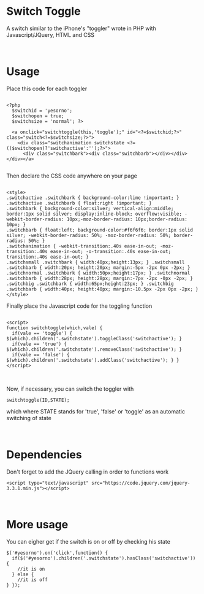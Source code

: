 # Switch Toggle

A switch similar to the iPhone's "toggler" wrote in PHP with Javascript/JQuery, HTML and CSS

<p><br></p>

# Usage

Place this code for each toggler

```

<?php
  $switchid = 'yesorno';
  $switchopen = true;
  $switchsize = 'normal'; ?>
  
  <a onclick="switchtoggle(this,'toggle');" id="<?=$switchid;?>" class="switch<?=$switchsize;?>">
    <div class="switchanimation switchstate <?=(($switchopen)?'switchactive':'');?>">
      <div class="switchbark"><div class="switchbarb"></div></div></div></a>
  
```

<p>
Then declare the CSS code anywhere on your page
  
```

<style>
.switchactive .switchbark { background-color:lime !important; }
.switchactive .switchbarb { float:right !important; }
.switchbark { background-color:silver; vertical-align:middle; border:1px solid silver; display:inline-block; overflow:visible; -webkit-border-radius: 10px;-moz-border-radius: 10px;border-radius: 10px; }
.switchbarb { float:left; background-color:#f6f6f6; border:1px solid silver; -webkit-border-radius: 50%; -moz-border-radius: 50%; border-radius: 50%; }
.switchanimation { -webkit-transition:.40s ease-in-out; -moz-transition:.40s ease-in-out; -o-transition:.40s ease-in-out; transition:.40s ease-in-out; }
.switchsmall .switchbark { width:40px;height:13px; } .switchsmall .switchbarb { width:20px; height:20px; margin:-5px -2px 0px -2px; }
.switchnormal .switchbark { width:50px;height:17px; } .switchnormal .switchbarb { width:28px; height:28px; margin:-7px -2px -0px -2px; }
.switchbig .switchbark { width:65px;height:23px; } .switchbig .switchbarb { width:40px; height:40px; margin:-10.5px -2px 0px -2px; }
</style>

```

</p>
<p>
Finally place the Javascript code for the toggling function
  
```

<script>
function switchtoggle(which,vale) {
  if(vale == 'toggle') { $(which).children('.switchstate').toggleClass('switchactive'); }
  if(vale == 'true') { $(which).children('.switchstate').removeClass('switchactive'); }
  if(vale == 'false') { $(which).children('.switchstate').addClass('switchactive'); } }
</script>

```

</p>
<p><br></p>
<p>
Now, if necessary, you can switch the toggler with
  
```
switchtoggle(ID,STATE);
```

which where STATE stands for 'true', 'false' or 'toggle' as an automatic switching of state
</p>

<p><br></p>
<p>
        
# Dependencies

Don't forget to add the JQuery calling in order to functions work
        
```
<script type="text/javascript" src="https://code.jquery.com/jquery-3.3.1.min.js"></script>
```

</p>
<p><br></p>
<p>
        
# More usage

You can eigher get if the switch is on or off by checking his state 
        
```
$('#yesorno').on('click',function() {
  if($('#yesorno').children('.switchstate').hasClass('switchactive')) {
    //it is on
  } else {
    //it is off
} });
  
```

</p>

